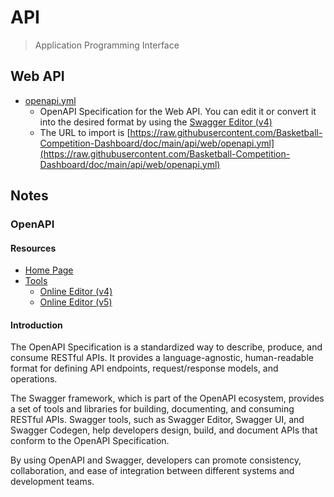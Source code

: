 # API

> Application Programming Interface

## Web API

- [openapi.yml](./web/openapi.yml)
    - OpenAPI Specification for the Web API. You can edit it or convert it into the desired format by using the [Swagger Editor (v4)](https://editor.swagger.io/?url=https://raw.githubusercontent.com/Basketball-Competition-Dashboard/doc/main/api/web/openapi.yml)
    - The URL to import is [https://raw.githubusercontent.com/Basketball-Competition-Dashboard/doc/main/api/web/openapi.yml](https://raw.githubusercontent.com/Basketball-Competition-Dashboard/doc/main/api/web/openapi.yml)

## Notes

### OpenAPI

#### Resources

- [Home Page](https://swagger.io/)
- [Tools](https://swagger.io/tools/)
    - [Online Editor (v4)](https://editor.swagger.io/)
    - [Online Editor (v5)](https://editor-next.swagger.io/)

#### Introduction

The OpenAPI Specification is a standardized way to describe, produce, and consume RESTful APIs. It provides a language-agnostic, human-readable format for defining API endpoints, request/response models, and operations.

The Swagger framework, which is part of the OpenAPI ecosystem, provides a set of tools and libraries for building, documenting, and consuming RESTful APIs. Swagger tools, such as Swagger Editor, Swagger UI, and Swagger Codegen, help developers design, build, and document APIs that conform to the OpenAPI Specification.

By using OpenAPI and Swagger, developers can promote consistency, collaboration, and ease of integration between different systems and development teams.
